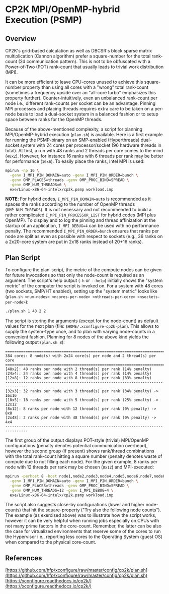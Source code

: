 # CP2K MPI/OpenMP-hybrid Execution (PSMP)

## Overview

CP2K's grid-based calculation as well as DBCSR's block sparse matrix multiplication (Cannon algorithm) prefer a square-number for the total rank-count (2d communication pattern). This is not to be obfuscated with a Power-of-Two (POT) rank-count that usually leads to trivial work distribution (MPI).

It can be more efficient to leave CPU-cores unused to achieve this square-number property than using all cores with a "wrong" total rank-count (sometimes a frequency upside over an "all-core turbo" emphasizes this property further). Counter-intuitively, even an unbalanced rank-count per node i.e., different rank-counts per socket can be an advantage. Pinning MPI processes and placing threads requires extra care to be taken on a per-node basis to load a dual-socket system in a balanced fashion or to setup space between ranks for the OpenMP threads.

Because of the above-mentioned complexity, a script for planning MPI/OpenMP-hybrid execution (`plan.sh`) is available. Here is a first example for running the PSMP-binary on an SMP-enabled (Hyperthreads) dual-socket system with 24&#160;cores per processor/socket (96&#160;hardware threads in total). At first, a run with 48&#160;ranks and 2&#160;threads per core comes to the mind (`48x2`). However, for instance 16&#160;ranks with 6&#160;threads per rank may be better for performance (`16x6`). To easily place the ranks, Intel MPI is used:

```bash
mpirun -np 16 \
  -genv I_MPI_PIN_DOMAIN=auto -genv I_MPI_PIN_ORDER=bunch \
  -genv OMP_PLACES=threads -genv OMP_PROC_BIND=SPREAD \
  -genv OMP_NUM_THREADS=6 \
  exe/Linux-x86-64-intelx/cp2k.psmp workload.inp
```

**NOTE**: For hybrid codes, `I_MPI_PIN_DOMAIN=auto` is recommended as it spaces the ranks according to the number of OpenMP threads (`OMP_NUM_THREADS`). It is not necessary and not recommended to build a rather complicated `I_MPI_PIN_PROCESSOR_LIST` for hybrid codes (MPI plus OpenMP). To display and to log the pinning and thread affinization at the startup of an application, `I_MPI_DEBUG=4` can be used with no performance penalty. The recommended `I_MPI_PIN_ORDER=bunch` ensures that ranks per node are split as even as possible with respect to sockets (e.g., 36&#160;ranks on a 2x20-core system are put in 2x18 ranks instead of 20+16 ranks).

## Plan Script

To configure the plan-script, the metric of the compute nodes can be given for future invocations so that only the node-count is required as an argument. The script's help output (`-h` or `--help`) initially shows the "system metric" of the computer the script is invoked on. For a system with 48&#160;cores (two sockets, SMP/HT enabled), setting up the "system metric" looks like (`plan.sh <num-nodes> <ncores-per-node> <nthreads-per-core> <nsockets-per-node>`):

```bash
./plan.sh 1 48 2 2
```

The script is storing the arguments (except for the node-count) as default values for the next plan (file: `$HOME/.xconfigure-cp2k-plan`). This allows to supply the system-type once, and to plan with varying node-counts in a convenient fashion. Planning for 8&#160;nodes of the above kind yields the following output (`plan.sh 8`):

```text
================================================================================
384 cores: 8 node(s) with 2x24 core(s) per node and 2 thread(s) per core
================================================================================
[48x2]: 48 ranks per node with 2 thread(s) per rank (14% penalty)
[24x4]: 24 ranks per node with 4 thread(s) per rank (14% penalty)
[12x8]: 12 ranks per node with 8 thread(s) per rank (33% penalty)
--------------------------------------------------------------------------------
[32x3]: 32 ranks per node with 3 thread(s) per rank (34% penalty) -> 16x16
[18x5]: 18 ranks per node with 5 thread(s) per rank (25% penalty) -> 12x12
[8x12]: 8 ranks per node with 12 thread(s) per rank (0% penalty) -> 8x8
[2x48]: 2 ranks per node with 48 thread(s) per rank (0% penalty) -> 4x4
--------------------------------------------------------------------------------
```

The first group of the output displays POT-style (trivial) MPI/OpenMP configurations (penalty denotes potential communication overhead), however the second group (if present) shows rank/thread combinations with the total rank-count hitting a square number (penalty denotes waste of compute due to not filling each node). For the given example, 8&#160;ranks per node with 12&#160;threads per rank may be chosen (`8x12`) and MPI-executed:

```bash
mpirun -perhost 8 -host node1,node2,node3,node4,node5,node6,node7,node8 \
  -genv I_MPI_PIN_DOMAIN=auto -genv I_MPI_PIN_ORDER=bunch \
  -genv OMP_PLACES=threads -genv OMP_PROC_BIND=SPREAD \
  -genv OMP_NUM_THREADS=12 -genv I_MPI_DEBUG=4 \
  exe/Linux-x86-64-intelx/cp2k.psmp workload.inp
```

The script also suggests close-by configurations (lower and higher node-counts) that hit the square-property ("Try also the following node counts"). The example (as exercised above) was to illustrate how the script works, however it can be very helpful when running jobs especially on CPUs with not many prime factors in the core-count. Remember, the latter can be also the case for virtualized environments that reserve some of the cores to run the Hypervisor i.e., reporting less cores to the Operating System (guest OS) when compared to the physical core-count.

## References

[https://github.com/hfp/xconfigure/raw/master/config/cp2k/plan.sh](https://github.com/hfp/xconfigure/raw/master/config/cp2k/plan.sh)
[https://xconfigure.readthedocs.io/cp2k/](https://xconfigure.readthedocs.io/cp2k/)

